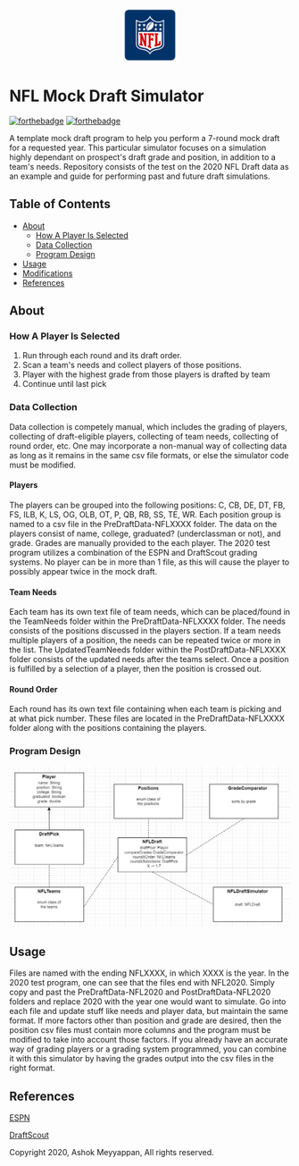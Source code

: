 <p align="center">
  <img src="Images/NFLMockDraftSimulator_NFLLogo.png" length="50" width="100">
</p>

# NFL Mock Draft Simulator

[![forthebadge](https://forthebadge.com/images/badges/made-with-java.svg)](http://forthebadge.com)
[![forthebadge](https://forthebadge.com/images/badges/ctrl-c-ctrl-v.svg)](http://forthebadge.com)

A template mock draft program to help you perform a 7-round mock draft for a requested year. This particular simulator focuses on a simulation highly dependant on prospect's draft grade and position, in addition to a team's needs. Repository consists of the test on the 2020 NFL Draft data as an example and guide for performing past and future draft simulations. 

## Table of Contents
- [About](#about)
  - [How A Player Is Selected](#how-a-player-is-selected)
  - [Data Collection](#data-collection)
  - [Program Design](#program-design)
- [Usage](#usage)
- [Modifications](#modifications)
- [References](#references)

## About

### How A Player Is Selected

1. Run through each round and its draft order.
2. Scan a team's needs and collect players of those positions.
3. Player with the highest grade from those players is drafted by team
4. Continue until last pick

### Data Collection

Data collection is competely manual, which includes the grading of players, collecting of draft-eligible players, collecting of team needs, collecting of round order, etc. One may incorporate a non-manual way of collecting data as long as it remains in the same csv file formats, or else the simulator code must be modified. 

#### Players

The players can be grouped into the following positions: C, CB, DE, DT, FB, FS, ILB, K, LS, OG, OLB, OT, P, QB, RB, SS, TE, WR. Each position group is named to a csv file in the PreDraftData-NFLXXXX folder. The data on the players consist of name, college, graduated? (underclassman or not), and grade. Grades are manually provided to the each player. The 2020 test program utilizes a combination of the ESPN and DraftScout grading systems. No player can be in more than 1 file, as this will cause the player to possibly appear twice in the mock draft. 

#### Team Needs

Each team has its own text file of team needs, which can be placed/found in the TeamNeeds folder within the PreDraftData-NFLXXXX folder. The needs consists of the positions discussed in the players section. If a team needs multiple players of a position, the needs can be repeated twice or more in the list. The UpdatedTeamNeeds folder within the PostDraftData-NFLXXXX folder consists of the updated needs after the teams select. Once a position is fulfilled by a selection of a player, then the position is crossed out. 

#### Round Order

Each round has its own text file containing when each team is picking and at what pick number. These files are located in the PreDraftData-NFLXXXX folder along with the positions containing the players. 

### Program Design

<img src="Images/NFLMockDraftSimulator_ProgramStructure.JPG">

## Usage

Files are named with the ending NFLXXXX, in which XXXX is the year. In the 2020 test program, one can see that the files end with NFL2020. Simply copy and past the PreDraftData-NFL2020 and PostDraftData-NFL2020 folders and replace 2020 with the year one would want to simulate. Go into each file and update stuff like needs and player data, but maintain the same format. If more factors other than position and grade are desired, then the position csv files must contain more columns and the program must be modified to take into account those factors. If you already have an accurate way of grading players or a grading system programmed, you can combine it with this simulator by having the grades output into the csv files in the right format. 

## References

[ESPN](https://www.espn.com/nfl/draft/news)

[DraftScout](https://draftscout.com/)

Copyright 2020, Ashok Meyyappan, All rights reserved.
